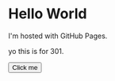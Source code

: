 
<html>
<body>
<h1>Hello World</h1>
<p>I'm hosted with GitHub Pages.</p>
<p>yo this is for 301.</p>
<button>Click me</button>
</body>
</html>
